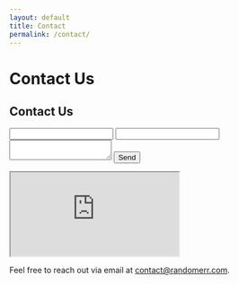 ```yaml
---
layout: default
title: Contact
permalink: /contact/
---
```


# Contact Us

<div class="contact-container">
  <h2>Contact Us</h2>
<form id="contactForm" method="POST" action="send_email.php">
  <!-- Form fields -->
  <input type="text" name="name" required>
  <input type="email" name="email" required>
  <textarea name="message" required></textarea>
  <button type="submit">Send</button>
</form>

</div>

<div class="google-map-container">
  <iframe id="google-map" class="google-map" 
          data-base="https://www.google.com/maps/embed/v1/place?key=AIzaSyCNCmAGyN4bJYu5qeLgbASzZafm-M5TA_o&amp;language=en&amp;zoom=16&amp;q=" 
          data-address="942%20Meldon%20Ave%20Donora%2C%20PA%2015033" 
          allowfullscreen="" 
          title="Location on map" 
          src="https://www.google.com/maps/embed/v1/place?key=AIzaSyCNCmAGyN4bJYu5qeLgbASzZafm-M5TA_o&amp;language=en&amp;zoom=16&amp;q=942%20Meldon%20Ave%20Donora%2C%20PA%2015033">
  </iframe>
</div>



Feel free to reach out via email at [contact@randomerr.com](mailto:contact@randomerr.com).

